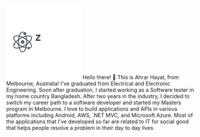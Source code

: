 ![alt text](logo.png)
Hello there! 👋
This is Ahrar Hayat, from Melbourne, Australia! I've graduated from Electrical and Electronic Engineering. Soon after graduation, I started working as a Software tester in my home country Bangladesh. After two years in the industry, I decided to switch my career path to a software developer and started my Masters program in Melbourne. I love to build applications and APIs in various platforms including Android, AWS, .NET MVC, and Microsoft Azure. Most of the applications that I've developed so far are related to IT for social good that helps people resolve a problem in their day to day lives. 
